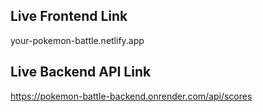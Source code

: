 
## Live Frontend Link
your-pokemon-battle.netlify.app

## Live Backend API Link
https://pokemon-battle-backend.onrender.com/api/scores


